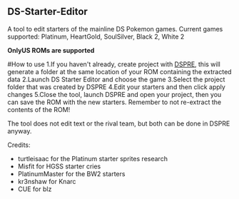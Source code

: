 ## DS-Starter-Editor
A tool to edit starters of the mainline DS Pokemon games. 
Current games supported: Platinum, HeartGold, SoulSilver, Black 2, White 2

**OnlyUS ROMs are supported**

#How to use 
1.If you haven't already, create project with [DSPRE](https://github.com/AdAstra-LD/DS-Pokemon-Rom-Editor/releases/tag/v1.7.1), this will generate a folder at the same location of your ROM containing the extracted data
2.Launch DS Starter Editor and choose the game
3.Select the project folder that was created by DSPRE
4.Edit your starters and then click apply changes
5.Close the tool, launch DSPRE and open your project, then you can save the ROM with the new starters. Remember to not re-extract the contents of the ROM!

The tool does not edit text or the rival team, but both can be done in DSPRE anyway.

Credits:

- turtleisaac for the Platinum starter sprites research
- Misfit for HGSS starter cries
- PlatinumMaster for the BW2 starters
- kr3nshaw for Knarc
- CUE for blz
